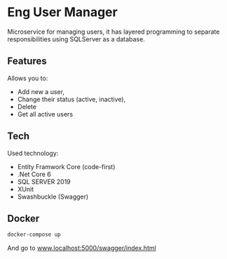 # Eng User Manager

Microservice for managing users, it has layered programming to separate responsibilities using SQLServer as a database.
## Features
Allows you to:
 - Add new a user,
 - Change their status (active, inactive), 
 - Delete
 - Get all active users

## Tech

Used technology:
- Entity Framwork Core (code-first)
- .Net Core 6
- SQL SERVER 2019
- XUnit
- Swashbuckle (Swagger)

## Docker


```sh
docker-compose up
```

And go to www.localhost:5000/swagger/index.html

